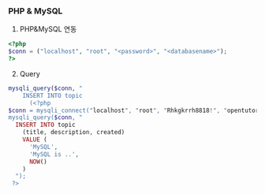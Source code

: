 ### PHP & MySQL
1. PHP&MySQL 연동
````php
<?php
$conn = ("localhost", "root", "<password>", "<databasename>");
?>
````

2. Query
````php
mysqli_query($conn, "
	INSERT INTO topic
	  (<?php
$conn = mysqli_connect("localhost", "root", "Rhkgkrrh8818!", "opentutorials");
mysqli_query($conn, "
  INSERT INTO topic
    (title, description, created)
    VALUE (
      'MySQL',
      'MySQL is ..',
      NOW()
    )
  ");
 ?>
````
